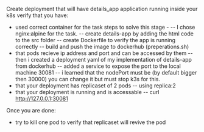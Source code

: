 Create deployment that will have details_app application running inside your k8s verify that you have:

- used correct container for the task
steps to solve this stage -
-- I chose nginx:alpine for the task.
-- create details-app by adding the html code to the src folder
-- create Dockerfile to verify the app is running correctly 
-- build and push the image to dockerhub (preperations.sh)
- that pods recieve ip address and port and  can be accessed by them
-- then i created a deployment yaml of my implementation of details-app from dockerhub
-- added a service to expose the port to the local machine 30081
-- i learned that the nodePort must be (by default bigger then 30000) you can change it but must stop k3s for this.
- that your deployment has replicaset of 2 pods
-- using replica:2
- that your deployment is running and is accessable
-- curl http://127.0.0.1:30081 

Once you are done:
- try to kill one pod to verify that replicaset will revive the pod


